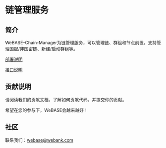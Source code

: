 # 链管理服务

## 简介
WeBASE-Chain-Manager为链管理服务，可以管理链、群组和节点前置。支持管理国密/非国密链、新建/启动群组等。

[部署说明](./install.md)

[接口说明](./interface.md)

## 贡献说明
请阅读我们的贡献文档，了解如何贡献代码，并提交你的贡献。

希望在您的参与下，WeBASE会越来越好！

## 社区
联系我们：webase@webank.com

